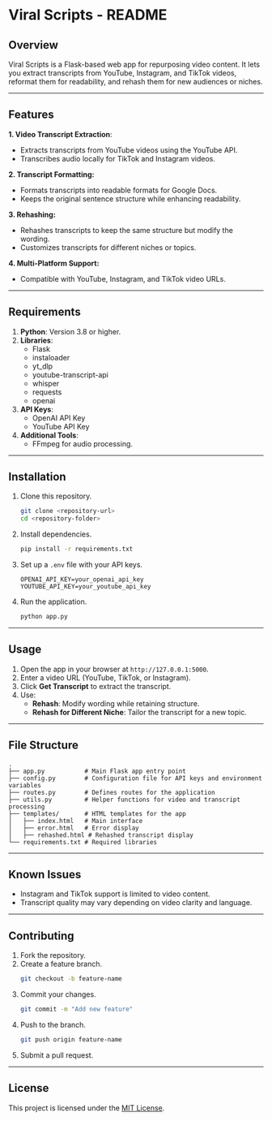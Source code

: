 # Viral Scripts - README

## Overview
Viral Scripts is a Flask-based web app for repurposing video content. It lets you extract transcripts from YouTube, Instagram, and TikTok videos, reformat them for readability, and rehash them for new audiences or niches.

---

## Features
**1. Video Transcript Extraction**:
- Extracts transcripts from YouTube videos using the YouTube API.
- Transcribes audio locally for TikTok and Instagram videos.

**2. Transcript Formatting:**
- Formats transcripts into readable formats for Google Docs.
- Keeps the original sentence structure while enhancing readability.

**3. Rehashing:**
- Rehashes transcripts to keep the same structure but modify the wording.
- Customizes transcripts for different niches or topics.

**4. Multi-Platform Support:**
- Compatible with YouTube, Instagram, and TikTok video URLs.

---

## Requirements
1. **Python**: Version 3.8 or higher.
2. **Libraries**:
   - Flask
   - instaloader
   - yt_dlp
   - youtube-transcript-api
   - whisper
   - requests
   - openai
3. **API Keys**:
   - OpenAI API Key
   - YouTube API Key
4. **Additional Tools**:
   - FFmpeg for audio processing.

---

## Installation
1. Clone this repository.
   ```bash
   git clone <repository-url>
   cd <repository-folder>
   ```
2. Install dependencies.
   ```bash
   pip install -r requirements.txt
   ```
3. Set up a `.env` file with your API keys.
   ```env
   OPENAI_API_KEY=your_openai_api_key
   YOUTUBE_API_KEY=your_youtube_api_key
   ```
4. Run the application.
   ```bash
   python app.py
   ```

---

## Usage
1. Open the app in your browser at `http://127.0.0.1:5000`.
2. Enter a video URL (YouTube, TikTok, or Instagram).
3. Click **Get Transcript** to extract the transcript.
4. Use:
   - **Rehash**: Modify wording while retaining structure.
   - **Rehash for Different Niche**: Tailor the transcript for a new topic.

---

## File Structure
```
.
├── app.py           # Main Flask app entry point
├── config.py        # Configuration file for API keys and environment variables
├── routes.py        # Defines routes for the application
├── utils.py         # Helper functions for video and transcript processing
├── templates/       # HTML templates for the app
│   ├── index.html   # Main interface
│   ├── error.html   # Error display
│   ├── rehashed.html # Rehashed transcript display
└── requirements.txt # Required libraries
```

---

## Known Issues
- Instagram and TikTok support is limited to video content.
- Transcript quality may vary depending on video clarity and language.

---

## Contributing
1. Fork the repository.
2. Create a feature branch.
   ```bash
   git checkout -b feature-name
   ```
3. Commit your changes.
   ```bash
   git commit -m "Add new feature"
   ```
4. Push to the branch.
   ```bash
   git push origin feature-name
   ```
5. Submit a pull request.

---

## License
This project is licensed under the [MIT License](LICENSE).

